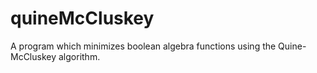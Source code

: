 # quineMcCluskey
A program which minimizes boolean algebra functions using the Quine-McCluskey algorithm.
